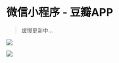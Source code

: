 # 微信小程序 - 豆瓣APP

> 缓慢更新中...

![](https://cloud.githubusercontent.com/assets/12537013/18814525/334ad670-8348-11e6-85c7-eef5288170fa.png)

![](https://cloud.githubusercontent.com/assets/12537013/18814524/2ad614c8-8348-11e6-833f-d70141cb53b0.png)